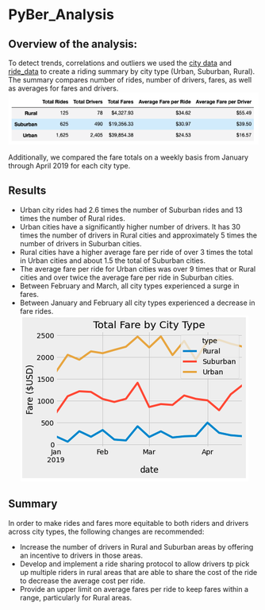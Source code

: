 # PyBer_Analysis

## Overview of the analysis:
To detect trends, correlations and outliers we used the [city data](Resources/city_data.csv) and [ride_data](Resources/ride_data.csv) to create a riding summary by city type (Urban, Suburban, Rural). The summary compares number of rides, number of drivers, fares, as well as averages for fares and drivers.
![pyber_summary.png](Resources/pyber_summary.png) 

Additionally, we compared the fare totals on a weekly basis from January through April 2019 for each city type. 

## Results
- Urban city rides had 2.6 times the number of Suburban rides and 13 times the number of Rural rides.
- Urban cities have a significantly higher number of drivers. It has 30 times the number of drivers in Rural cities and approximately 5 times the number of drivers in Suburban cities.
- Rural cities have a higher average fare per ride of over 3 times the total in Urban cities and about 1.5 the total of Suburban cities. 
- The average fare per ride for Urban cities was over 9 times that or Rural cities and over twice the average fare per ride in Suburban cities. 
- Between February and March, all city types experienced a surge in fares.
- Between January and February all city types experienced a decrease in fare rides. 
![total_fare_by_type.png](Resources/total_fare_by_type.png)

## Summary
In order to make rides and fares more equitable to both riders and drivers across city types, the following changes are recommended:
- Increase the number of drivers in Rural and Suburban areas by offering an incentive to drivers in those areas.
- Develop and implement a ride sharing protocol to allow drivers tp pick up multiple riders in rural areas that are able to share the cost of the ride to decrease the average cost per ride.
- Provide an upper limit on average fares per ride to keep fares within a range, particularly for Rural areas. 
